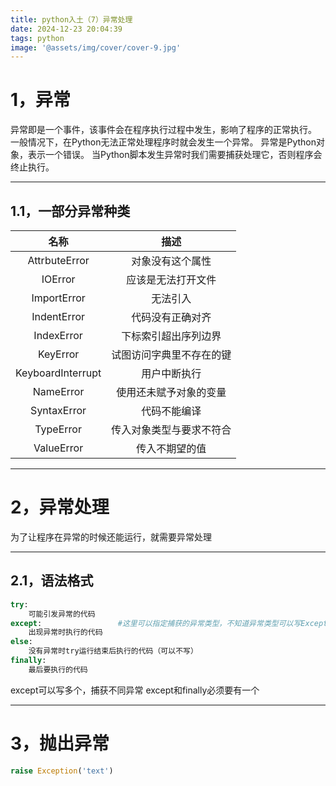 ```yaml
---
title: python入土（7）异常处理
date: 2024-12-23 20:04:39
tags: python
image: '@assets/img/cover/cover-9.jpg'
---
```


# 1，异常

异常即是一个事件，该事件会在程序执行过程中发生，影响了程序的正常执行。
一般情况下，在Python无法正常处理程序时就会发生一个异常。
异常是Python对象，表示一个错误。
当Python脚本发生异常时我们需要捕获处理它，否则程序会终止执行。

---------------------------------------------------

## 1.1，一部分异常种类

|     **名称**      |         **描述**         |
| :---------------: | :----------------------: |
|   AttrbuteError   |     对象没有这个属性     |
|      IOError      |    应该是无法打开文件    |
|    ImportError    |         无法引入         |
|    IndentError    |     代码没有正确对齐     |
|    IndexError     |   下标索引超出序列边界   |
|     KeyError      | 试图访问字典里不存在的键 |
| KeyboardInterrupt |       用户中断执行       |
|     NameError     |  使用还未赋予对象的变量  |
|    SyntaxError    |       代码不能编译       |
|     TypeError     | 传入对象类型与要求不符合 |
|    ValueError     |      传入不期望的值      |

---------------------------------------------------------

# 2，异常处理

为了让程序在异常的时候还能运行，就需要异常处理

-----------------

## 2.1，语法格式

```python
try:
	可能引发异常的代码
except:                 #这里可以指定捕获的异常类型，不知道异常类型可以写Exception(万能异常)
	出现异常时执行的代码
else:
    没有异常时try运行结束后执行的代码（可以不写）
finally:
    最后要执行的代码              
```

except可以写多个，捕获不同异常
except和finally必须要有一个

---------------------

# 3，抛出异常

```python
raise Exception('text')
```

